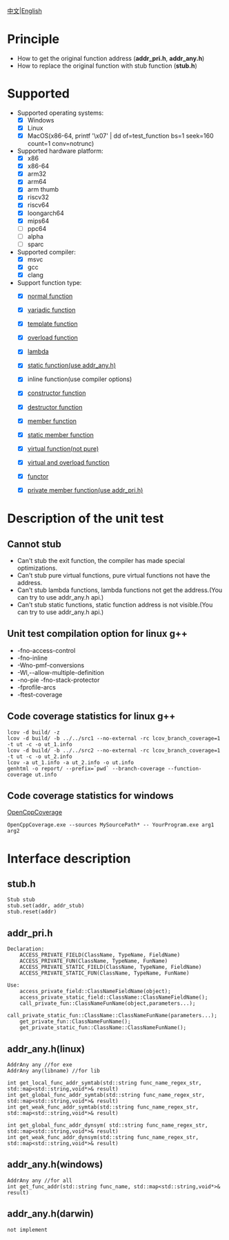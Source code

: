 [中文](README_zh.md)|[English](README.md)

# Principle
- How to get the original function address (**addr_pri.h**, **addr_any.h**)
- How to replace the original function with stub function (**stub.h**)

# Supported
- Supported operating systems:
  * [x] Windows
  * [x] Linux
  * [x] MacOS(x86-64, printf '\x07' | dd of=test_function bs=1 seek=160 count=1 conv=notrunc)
- Supported hardware platform: 
  * [x] x86
  * [x] x86-64
  * [x] arm32
  * [x] arm64
  * [x] arm thumb
  * [x] riscv32
  * [x] riscv64
  * [x] loongarch64
  * [x] mips64
  * [ ] ppc64
  * [ ] alpha 
  * [ ] sparc
- Supported compiler: 
  * [x] msvc
  * [x] gcc
  * [x] clang
- Support function type:
  * [x] [normal function](test/test_function.cpp)
  * [x] [variadic function]((test/test_variadic_function.cpp))
  * [x] [template function](test/test_template_function_linux.cpp)
  * [x] [overload function](test/test_overload_function_linux.cpp)
  * [x] [lambda](test/test_addr_lambda_linux.cpp)
  * [x] [static function(use addr_any.h)](test/test_addr_any_linux.cpp)
  * [x] inline function(use compiler options)
  * [x] [constructor function](test/test_constructor_function_linux.cpp)
  * [x] [destructor function](test/test_dtor_function_linux.cpp)
  * [x] [member function](test/test_class_member_function.cpp)
  * [x] [static member function](test/test_object_member_function_linux.cpp)
  * [x] [virtual function(not pure)](test/test_virtual_function_linux.cpp)
  * [x] [virtual and overload function]((test/test_virtual_overload_function_linux.cpp))
  * [x] [functor](test/test_functor_linux.cpp)
  * [x] [private member function(use addr_pri.h)](test/test_private_member_function_linux.cpp)




# Description of the unit test
## Cannot stub
- Can't stub the exit function, the compiler has made special optimizations.
- Can't stub pure virtual functions, pure virtual functions not have the address.
- Can't stub lambda functions, lambda functions not get the address.(You can try to use addr_any.h api.)
- Can't stub static functions, static function address is not visible.(You can try to use addr_any.h api.)


## Unit test compilation option for linux g++
- -fno-access-control
- -fno-inline
- -Wno-pmf-conversions
- -Wl,--allow-multiple-definition
- -no-pie -fno-stack-protector
- -fprofile-arcs
- -ftest-coverage

## Code coverage statistics for linux g++
```
lcov -d build/ -z
lcov -d build/ -b ../../src1 --no-external -rc lcov_branch_coverage=1 -t ut -c -o ut_1.info
lcov -d build/ -b ../../src2 --no-external -rc lcov_branch_coverage=1 -t ut -c -o ut_2.info
lcov -a ut_1.info -a ut_2.info -o ut.info
genhtml -o report/ --prefix=`pwd` --branch-coverage --function-coverage ut.info
```
## Code coverage statistics for windows

 [OpenCppCoverage](https://github.com/OpenCppCoverage/OpenCppCoverage)
```
OpenCppCoverage.exe --sources MySourcePath* -- YourProgram.exe arg1 arg2
```
# Interface description

## stub.h
```
Stub stub
stub.set(addr, addr_stub)
stub.reset(addr)
```

## addr_pri.h
```
Declaration:
    ACCESS_PRIVATE_FIELD(ClassName, TypeName, FieldName)
    ACCESS_PRIVATE_FUN(ClassName, TypeName, FunName)
    ACCESS_PRIVATE_STATIC_FIELD(ClassName, TypeName, FieldName)
    ACCESS_PRIVATE_STATIC_FUN(ClassName, TypeName, FunName)

Use:
    access_private_field::ClassNameFieldName(object);
    access_private_static_field::ClassName::ClassNameFieldName();
    call_private_fun::ClassNameFunName(object,parameters...);
    call_private_static_fun::ClassName::ClassNameFunName(parameters...);
    get_private_fun::ClassNameFunName();
    get_private_static_fun::ClassName::ClassNameFunName();
```

## addr_any.h(linux)
```
AddrAny any //for exe
AddrAny any(libname) //for lib

int get_local_func_addr_symtab(std::string func_name_regex_str, std::map<std::string,void*>& result)
int get_global_func_addr_symtab(std::string func_name_regex_str, std::map<std::string,void*>& result)
int get_weak_func_addr_symtab(std::string func_name_regex_str, std::map<std::string,void*>& result)

int get_global_func_addr_dynsym( std::string func_name_regex_str, std::map<std::string,void*>& result)
int get_weak_func_addr_dynsym(std::string func_name_regex_str, std::map<std::string,void*>& result)

```
## addr_any.h(windows)
```
AddrAny any //for all
int get_func_addr(std::string func_name, std::map<std::string,void*>& result)
```
## addr_any.h(darwin)
```
not implement
```

